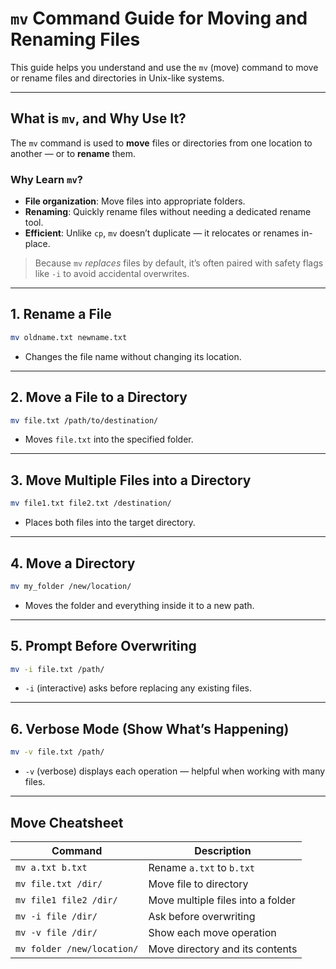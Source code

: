 # `mv` Command Guide for Moving and Renaming Files

This guide helps you understand and use the `mv` (move) command to move or rename files and directories in Unix-like systems.

---

## What is `mv`, and Why Use It?

The `mv` command is used to **move** files or directories from one location to another — or to **rename** them.

### Why Learn `mv`?

* **File organization**: Move files into appropriate folders.
* **Renaming**: Quickly rename files without needing a dedicated rename tool.
* **Efficient**: Unlike `cp`, `mv` doesn’t duplicate — it relocates or renames in-place.

> Because `mv` *replaces* files by default, it’s often paired with safety flags like `-i` to avoid accidental overwrites.

---

## 1. Rename a File

```bash
mv oldname.txt newname.txt
```

* Changes the file name without changing its location.

---

## 2. Move a File to a Directory

```bash
mv file.txt /path/to/destination/
```

* Moves `file.txt` into the specified folder.

---

## 3. Move Multiple Files into a Directory

```bash
mv file1.txt file2.txt /destination/
```

* Places both files into the target directory.

---

## 4. Move a Directory

```bash
mv my_folder /new/location/
```

* Moves the folder and everything inside it to a new path.

---

## 5. Prompt Before Overwriting

```bash
mv -i file.txt /path/
```

* `-i` (interactive) asks before replacing any existing files.

---

## 6. Verbose Mode (Show What’s Happening)

```bash
mv -v file.txt /path/
```

* `-v` (verbose) displays each operation — helpful when working with many files.

---

## Move Cheatsheet

| Command                    | Description                       |
| -------------------------- | --------------------------------- |
| `mv a.txt b.txt`           | Rename `a.txt` to `b.txt`         |
| `mv file.txt /dir/`        | Move file to directory            |
| `mv file1 file2 /dir/`     | Move multiple files into a folder |
| `mv -i file /dir/`         | Ask before overwriting            |
| `mv -v file /dir/`         | Show each move operation          |
| `mv folder /new/location/` | Move directory and its contents   |




